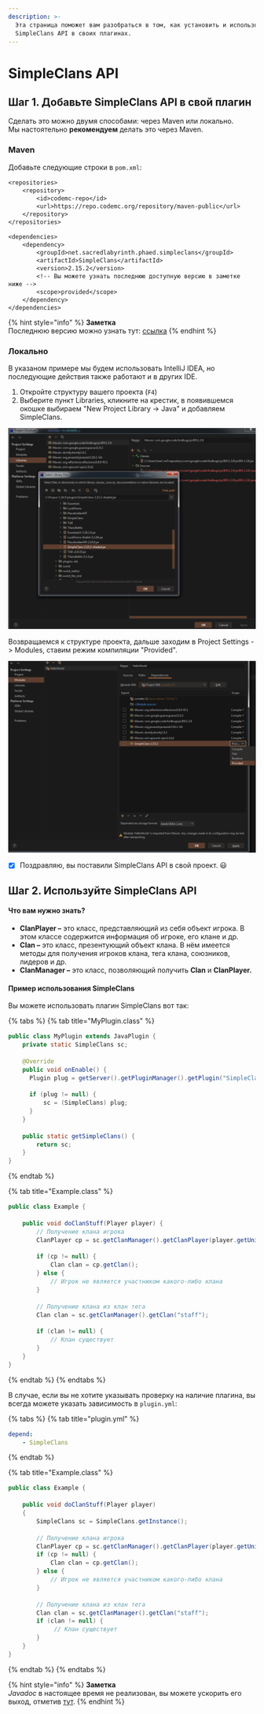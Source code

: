 ```yaml
---
description: >-
  Эта страница поможет вам разобраться в том, как установить и использовать
  SimpleClans API в своих плагинах.
---
```


# SimpleClans API

## Шаг 1. Добавьте SimpleClans API в свой плагин

Сделать это можно двумя способами: через Maven или локально.  
Мы настоятельно **рекомендуем** делать это через Maven.

### Maven

Добавьте следующие строки в `pom.xml`:

```markup
<repositories>
    <repository>
        <id>codemc-repo</id>
        <url>https://repo.codemc.org/repository/maven-public</url>
    </repository>
</repositories>
```

```markup
<dependencies>
    <dependency>
        <groupId>net.sacredlabyrinth.phaed.simpleclans</groupId>
        <artifactId>SimpleClans</artifactId>
        <version>2.15.2</version> 
        <!-- Вы можете узнать последнюю доступную версию в заметке ниже -->
        <scope>provided</scope>
    </dependency>
</dependencies>
```

{% hint style="info" %}
**Заметка**  
Последнюю версию можно узнать тут: [ссылка](https://github.com/RoinujNosde/SimpleClans/releases)
{% endhint %}

### Локально

В указаном примере мы будем использовать IntelliJ IDEA, но последующие действия также работают и в других IDE.

1. Откройте структуру вашего проекта \(`F4`\)
2. Выберите пункт Libraries, кликните на крестик, в появившемся окошке выбираем "New Project Library -&gt; Java" и добавляем SimpleClans.

![](../.gitbook/assets/izobrazhenie%20%282%29.png)

Возвращаемся к структуре проекта, дальше заходим в Project Settings -&gt; Modules, ставим режим компиляции "Provided".

![](../.gitbook/assets/izobrazhenie%20%283%29.png)

* [x] Поздравляю, вы поставили SimpleClans API в свой проект. 😃

## Шаг 2. Используйте SimpleClans API

#### Что вам нужно знать?

* **ClanPlayer –** это класс, представляющий из себя объект игрока. В этом классе содержится информация об игроке, его клане и др.
* **Clan –** это класс, презентующий объект клана. В нём имеется методы для получения игроков клана, тега клана, союзников, лидеров и др.
* **ClanManager –** это класс, позволяющий получить **Clan** и **ClanPlayer.**

#### Пример использования SimpleClans

Вы можете использовать плагин SimpleClans вот так:

{% tabs %}
{% tab title="MyPlugin.class" %}
```java
public class MyPlugin extends JavaPlugin {
    private static SimpleClans sc;
     
    @Override   
    public void onEnable() {
      Plugin plug = getServer().getPluginManager().getPlugin("SimpleClans");
      
      if (plug != null) {
          sc = (SimpleClans) plug;
      }
    }
    
    public static getSimpleClans() {
        return sc;
    }
}
```
{% endtab %}

{% tab title="Example.class" %}
```java
public class Example {

    public void doClanStuff(Player player) {
        // Получение клана игрока
        ClanPlayer cp = sc.getClanManager().getClanPlayer(player.getUniqueId());
            
        if (cp != null) {
            Clan clan = cp.getClan();
        } else {
            // Игрок не является участником какого-либо клана
        }
    
        // Получение клана из клан тега
        Clan clan = sc.getClanManager().getClan("staff");
    
        if (clan != null) {
            // Клан существует
        }
    }
}
```
{% endtab %}
{% endtabs %}

В случае, если вы не хотите указывать проверку на наличие плагина, вы всегда можете указать зависимость в `plugin.yml`:

{% tabs %}
{% tab title="plugin.yml" %}
```yaml
depend:
    - SimpleClans
```
{% endtab %}

{% tab title="Example.class" %}
```java
public class Example {

    public void doClanStuff(Player player)
    {
        SimpleClans sc = SimpleClans.getInstance();
        
        // Получение клана игрока
        ClanPlayer cp = sc.getClanManager().getClanPlayer(player.getUniqueId());
        if (cp != null) {
            Clan clan = cp.getClan();
        } else {
            // Игрок не является участником какого-либо клана
        }
    
        // Получение клана из клан тега
        Clan clan = sc.getClanManager().getClan("staff");
        if (clan != null) {
             // Клан существует
        }
    }
}
```
{% endtab %}
{% endtabs %}

{% hint style="info" %}
**Заметка**  
_Javadoc_ в настоящее время не реализован, вы можете ускорить его выход, отметив [тут](https://github.com/RoinujNosde/SimpleClans/discussions/210).
{% endhint %}

